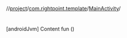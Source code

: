 //[project](../../index.md)/[com.rightpoint.template](../index.md)/[MainActivity](index.md)/[<init>](-init-.md)



# <init>
[androidJvm]
Content
fun [<init>](-init-.md)()
